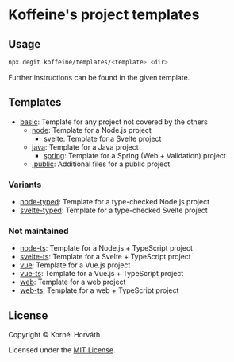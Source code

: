 # Koffeine's project templates

## Usage

```sh
npx degit koffeine/templates/<template> <dir>
```

Further instructions can be found in the given template.

## Templates

- <a href="basic">basic</a>: Template for any project not covered by the others
	- <a href="node">node</a>: Template for a Node.js project
		- <a href="svelte">svelte</a>: Template for a Svelte project
	- <a href="java">java</a>: Template for a Java project
		- <a href="spring">spring</a>: Template for a Spring (Web + Validation) project
	- <a href=".public">.public</a>: Additional files for a public project

### Variants

- <a href="https://github.com/koffeine/templates/tree/node-typed/node">node-typed</a>: Template for a type-checked Node.js project
- <a href="https://github.com/koffeine/templates/tree/svelte-typed/svelte">svelte-typed</a>: Template for a type-checked Svelte project

### Not maintained

- <a href="https://github.com/koffeine/templates/tree/node-ts/node">node-ts</a>: Template for a Node.js + TypeScript project
- <a href="https://github.com/koffeine/templates/tree/svelte-ts/svelte">svelte-ts</a>: Template for a Svelte + TypeScript project
- <a href="https://github.com/koffeine/templates/tree/vue/vue">vue</a>: Template for a Vue.js project
- <a href="https://github.com/koffeine/templates/tree/vue-ts/vue">vue-ts</a>: Template for a Vue.js + TypeScript project
- <a href="https://github.com/koffeine/templates/tree/web/web">web</a>: Template for a web project
- <a href="https://github.com/koffeine/templates/tree/web-ts/web">web-ts</a>: Template for a web + TypeScript project

## License

Copyright © Kornél Horváth

Licensed under the [MIT License](https://raw.githubusercontent.com/koffeine/templates/master/LICENSE).
